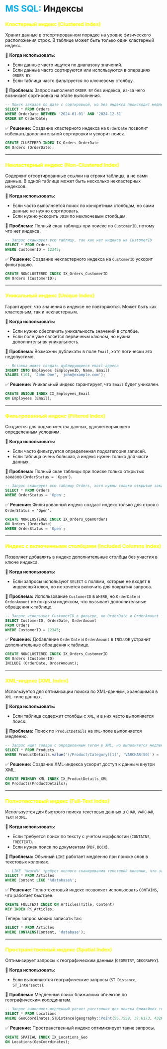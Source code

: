 
# <font color="#00b0f0">MS SQL:</font> Индексы

### **<font color="#ffff00">Кластерный индекс (Clustered Index)</font>**
Хранит данные в отсортированном порядке на уровне физического расположения строк. 
В таблице может быть только один кластерный индекс.

📌 **Когда использовать:**
- Если данные часто ищутся по диапазону значений.
- Если данные часто сортируются или используются в операциях `ORDER BY`.
- Если таблица часто фильтруется по ключевому столбцу.

📌 **Проблема:** Запрос выполняет `ORDER BY` без индекса, из-за чего возникает сортировка на этапе выполнения.
```sql
-- Поиск заказов по дате с сортировкой, но без индекса происходит медленно
SELECT * FROM Orders 
WHERE OrderDate BETWEEN '2024-01-01' AND '2024-12-31' 
ORDER BY OrderDate;
```
✅ **Решение:** Создание кластерного индекса на `OrderDate` позволит избежать дополнительной сортировки и ускорит поиск.
```sql
CREATE CLUSTERED INDEX IX_Orders_OrderDate 
ON Orders (OrderDate);
```
---

### **<font color="#ffff00">Некластерный индекс (Non-Clustered Index)</font>**
Содержит отсортированные ссылки на строки таблицы, а не сами данные. 
В одной таблице может быть несколько некластерных индексов.

📌 **Когда использовать:**
- Если часто выполняется поиск по конкретным столбцам, но сами данные не нужно сортировать.
- Если нужно ускорить `JOIN` по неключевым столбцам.

📌 **Проблема:** Полный скан таблицы при поиске по `CustomerID`, потому что нет индекса.
```sql
-- Запрос сканирует всю таблицу, так как нет индекса на CustomerID
SELECT * FROM Orders 
WHERE CustomerID = 12345;
```
✅ **Решение:** Создание некластерного индекса на `CustomerID` ускорит фильтрацию.
```sql
CREATE NONCLUSTERED INDEX IX_Orders_CustomerID 
ON Orders (CustomerID);
```
---

### **<font color="#ffff00">Уникальный индекс (Unique Index)</font>**
Гарантирует, что значения в индексе не повторяются. 
Может быть как кластерным, так и некластерным.

📌 **Когда использовать:**
- Если нужно обеспечить уникальность значений в столбце.
- Если поле уже является первичным ключом, но нужна дополнительная уникальность.

📌 **Проблема:** Возможны дубликаты в поле `Email`, хотя логически это недопустимо.
```sql
-- Вставка может создать дублирующиеся email-адреса
INSERT INTO Employees (EmployeeID, Name, Email) 
VALUES (101, 'John Doe', 'john@example.com');
```
✅ **Решение:** Уникальный индекс гарантирует, что `Email` будет уникален.
```sql
CREATE UNIQUE INDEX IX_Employees_Email 
ON Employees (Email);
```
---

### **<font color="#ffff00">Фильтрованный индекс (Filtered Index)</font>**
Создается для подмножества данных, удовлетворяющего определенным условиям.

📌 **Когда использовать:**
- Если часто фильтруется определенная подкатегория записей.
- Если таблица очень большая, а индекс нужен только для части данных.

📌 **Проблема:** Полный скан таблицы при поиске только открытых заказов (`OrderStatus = 'Open'`).
```sql
-- Запрос сканирует всю таблицу Orders, хотя нужны только открытые заказы
SELECT * FROM Orders 
WHERE OrderStatus = 'Open';
```
✅ **Решение:** Фильтрованный индекс создаст индекс только для строк с `OrderStatus = 'Open'`.
```sql
CREATE NONCLUSTERED INDEX IX_Orders_OpenOrders 
ON Orders (OrderDate) 
WHERE OrderStatus = 'Open';
```
---

### **<font color="#ffff00">Индекс с включенными столбцами (Included Columns Index)</font>**
Позволяет добавлять в индекс дополнительные столбцы без участия в ключе индекса.

📌 **Когда использовать:**
- Если запросы используют `SELECT` с полями, которые не входят в индексный ключ, но их хочется включить для покрытия запроса.
 
📌 **Проблема:** Использование `CustomerID` в `WHERE`, но `OrderDate` и `OrderAmount` не покрыты индексом, что вызывает дополнительные обращения к таблице.
```sql
-- Запрос использует CustomerID в фильтре, но OrderDate и OrderAmount тянутся из таблицы, вызывая дополнительные затраты
SELECT CustomerID, OrderDate, OrderAmount 
FROM Orders 
WHERE CustomerID = 12345;
```
✅ **Решение:** Добавление `OrderDate` и `OrderAmount` в `INCLUDE` устранит дополнительные обращения к таблице.
```sql
CREATE NONCLUSTERED INDEX IX_Orders_CustomerID 
ON Orders (CustomerID) 
INCLUDE (OrderDate, OrderAmount);
```
---

### **<font color="#ffff00">XML-индекс (XML Index)</font>**
Используется для оптимизации поиска по XML-данным, хранящимся в `XML`-типе данных.

📌 **Когда использовать:**
- Если таблица содержит столбцы с `XML`, и в них часто выполняется поиск.

📌 **Проблема:** Поиск по `ProductDetails` на `XML`-поле выполняется медленно.
```sql
-- Запрос ищет товары с определенным тегом в XML, но выполняется медленно
SELECT * FROM Products 
WHERE ProductDetails.value('(/Product/Category)[1]', 'VARCHAR(50)') = 'Electronics';
```
✅ **Решение:** Создание XML-индекса ускорит доступ к данным внутри XML.
```sql
CREATE PRIMARY XML INDEX IX_ProductDetails_XML 
ON Products(ProductDetails);
```
---

### **<font color="#ffff00">Полнотекстовый индекс (Full-Text Index)</font>**
Используется для быстрого поиска текстовых данных в `CHAR`, `VARCHAR`, `TEXT` и `XML`.

📌 **Когда использовать:**
- Если требуется поиск по тексту с учетом морфологии (`CONTAINS`, `FREETEXT`).
- Если нужен поиск по документам (`PDF`, `DOCX`).
    
📌 **Проблема:** Обычный `LIKE` работает медленно при поиске слов в текстовых колонках.
```sql
-- LIKE '%word%' требует полного сканирования текстовой колонки, что замедляет поиск
SELECT * FROM Articles 
WHERE Content LIKE '%database%';
```
✅ **Решение:** Полнотекстовый индекс позволяет использовать `CONTAINS`, что работает быстрее.
```sql
CREATE FULLTEXT INDEX ON Articles(Title, Content) 
KEY INDEX PK_Articles;
```
Теперь запрос можно записать так:
```sql
SELECT * FROM Articles 
WHERE CONTAINS(Content, 'database');
```
---

### **<font color="#ffff00">Пространственный индекс (Spatial Index)</font>**
Оптимизирует запросы к географическим данным (`GEOMETRY`, `GEOGRAPHY`).

📌 **Когда использовать:**
- Если выполняются географические запросы (`ST_Distance`, `ST_Intersects`).

📌 **Проблема:** Медленный поиск ближайших объектов по географическим координатам.
```sql
-- Запрос выполняет медленный расчет расстояния для поиска ближайших точек
SELECT * FROM Locations 
WHERE GeoCoordinates.STDistance(geography::Point(55.7558, 37.6173, 4326)) < 5000;
```
✅ **Решение:** Пространственный индекс оптимизирует такие запросы.
```sql
CREATE SPATIAL INDEX IX_Locations_Geo 
ON Locations(GeoCoordinates);
```

